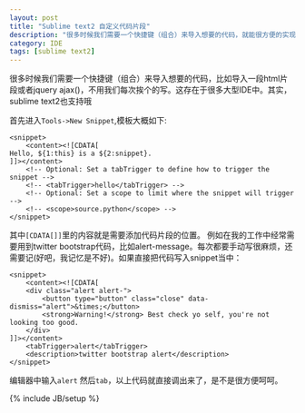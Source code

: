 ```yaml
---
layout: post
title: "Sublime text2 自定义代码片段"
description: "很多时候我们需要一个快捷键（组合）来导入想要的代码，就能很方便的实现一个片段功能，这存在于很多大型IDE中。其实，sublime text2也支持哦"
category: IDE
tags: [sublime text2]
---
```

很多时候我们需要一个快捷键（组合）来导入想要的代码，比如导入一段html片段或者jquery ajax()，不用我们每次挨个的写。这存在于很多大型IDE中。其实，sublime text2也支持哦

首先进入`Tools->New Snippet`,模板大概如下:

	<snippet>
		<content><![CDATA[
	Hello, ${1:this} is a ${2:snippet}.
	]]></content>
		<!-- Optional: Set a tabTrigger to define how to trigger the snippet -->
		<!-- <tabTrigger>hello</tabTrigger> -->
		<!-- Optional: Set a scope to limit where the snippet will trigger -->
		<!-- <scope>source.python</scope> -->
	</snippet>

其中`[CDATA[]]`里的内容就是需要添加代码片段的位置。
例如在我的工作中经常需要用到twitter bootstrap代码，比如alert-message。每次都要手动写很麻烦，还需要记(好吧，我记忆是不好)。如果直接把代码写入snippet当中：

	<snippet>
		<content><![CDATA[
	    <div class="alert alert-">
		    <button type="button" class="close" data-dismiss="alert">&times;</button>
		    <strong>Warning!</strong> Best check yo self, you're not looking too good.
	    </div>
	]]></content>
		<tabTrigger>alert</tabTrigger>
		<description>twitter bootstrap alert</description>
	</snippet>

编辑器中输入`alert` 然后`tab`，以上代码就直接调出来了，是不是很方便呵呵。

{% include JB/setup %}
